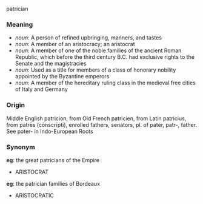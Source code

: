 patrician
### Meaning
+ _noun_: A person of refined upbringing, manners, and tastes
+ _noun_: A member of an aristocracy; an aristocrat
+ _noun_: A member of one of the noble families of the ancient Roman Republic, which before the third century B.C. had exclusive rights to the Senate and the magistracies
+ _noun_: Used as a title for members of a class of honorary nobility appointed by the Byzantine emperors
+ _noun_: A member of the hereditary ruling class in the medieval free cities of Italy and Germany

### Origin

Middle English patricion, from Old French patricien, from Latin patricius, from patrēs (cōnscrīptī), enrolled fathers, senators, pl. of pater, patr-, father. See pəter- in Indo-European Roots

### Synonym

__eg__: the great patricians of the Empire

+ ARISTOCRAT

__eg__: the patrician families of Bordeaux

+ ARISTOCRATIC


